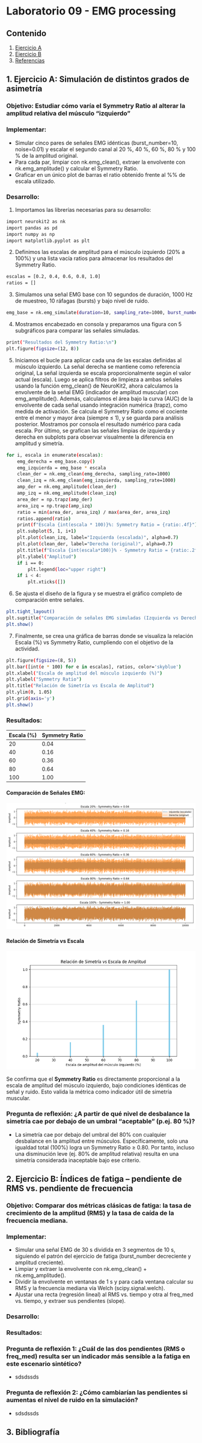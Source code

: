# Laboratorio 09 - EMG processing
## Contenido
1. [Ejercicio A](#id1)
2. [Ejercicio B](#id2)
3. [Referencias](#id3)


## 1. Ejercicio A: Simulación de distintos grados de asimetría <a name="id1"></a>
### Objetivo: Estudiar cómo varía el Symmetry Ratio al alterar la amplitud relativa del músculo “izquierdo”
### Implementar:
- Simular cinco pares de señales EMG idénticas (burst_number=10, noise=0.01) y escalar el segundo canal al 20 %, 40 %, 60 %, 80 % y 100 % de la amplitud original.
- Para cada par, limpiar con nk.emg_clean(), extraer la envolvente con nk.emg_amplitude() y calcular el Symmetry Ratio.
- Graficar en un único plot de barras el ratio obtenido frente al %% de escala utilizado.

### Desarrollo:

1. Importamos las librerías necesarias para su desarrollo:
```bash
import neurokit2 as nk
import pandas as pd
import numpy as np
import matplotlib.pyplot as plt
```
2. Definimos las escalas de amplitud para el músculo izquierdo (20% a 100%) y una lista vacía ratios para almacenar los resultados del Symmetry Ratio.
```bash
escalas = [0.2, 0.4, 0.6, 0.8, 1.0]
ratios = []
```
3. Simulamos una señal EMG base con 10 segundos de duración, 1000 Hz de muestreo, 10 ráfagas (bursts) y bajo nivel de ruido.
```bash
emg_base = nk.emg_simulate(duration=10, sampling_rate=1000, burst_number=10, noise=0.01)
```
4. Mostramos encabezado en consola y preparamos una figura con 5 subgráficos para comparar las señales simuladas.
```bash
print("Resultados del Symmetry Ratio:\n")
plt.figure(figsize=(12, 8))
```
5. Iniciamos el bucle para aplicar cada una de las escalas definidas al músculo izquierdo. La señal derecha se mantiene como referencia original, La señal izquierda se escala proporcionalmente según el valor actual (escala). Luego se aplica filtros de limpieza a ambas señales usando la función emg_clean() de NeuroKit2, ahora calculamos la envolvente de la señal EMG (indicador de amplitud muscular) con emg_amplitude(). Además, calculamos el área bajo la curva (AUC) de la envolvente de cada señal usando integración numérica (trapz), como medida de activación. Se calcula el Symmetry Ratio como el cociente entre el menor y mayor área (siempre ≤ 1), y se guarda para análisis posterior. Mostramos por consola el resultado numérico para cada escala. Por último, se grafican las señales limpias de izquierda y derecha en subplots para observar visualmente la diferencia en amplitud y simetría.
```bash
for i, escala in enumerate(escalas):
    emg_derecha = emg_base.copy()
    emg_izquierda = emg_base * escala
    clean_der = nk.emg_clean(emg_derecha, sampling_rate=1000)
    clean_izq = nk.emg_clean(emg_izquierda, sampling_rate=1000)
    amp_der = nk.emg_amplitude(clean_der)
    amp_izq = nk.emg_amplitude(clean_izq)
    area_der = np.trapz(amp_der)
    area_izq = np.trapz(amp_izq)
    ratio = min(area_der, area_izq) / max(area_der, area_izq)
    ratios.append(ratio)
    print(f"Escala {int(escala * 100)}%: Symmetry Ratio = {ratio:.4f}")
    plt.subplot(5, 1, i+1)
    plt.plot(clean_izq, label="Izquierda (escalada)", alpha=0.7)
    plt.plot(clean_der, label="Derecha (original)", alpha=0.7)
    plt.title(f"Escala {int(escala*100)}% - Symmetry Ratio = {ratio:.2f}")
    plt.ylabel("Amplitud")
    if i == 0:
        plt.legend(loc="upper right")
    if i < 4:
        plt.xticks([])
```
6. Se ajusta el diseño de la figura y se muestra el gráfico completo de comparación entre señales.
```bash
plt.tight_layout()
plt.suptitle("Comparación de señales EMG simuladas (Izquierda vs Derecha)", y=1.02)
plt.show()
```
7. Finalmente, se crea una gráfica de barras donde se visualiza la relación Escala (%) vs Symmetry Ratio, cumpliendo con el objetivo de la actividad.
```bash
plt.figure(figsize=(8, 5))
plt.bar([int(e * 100) for e in escalas], ratios, color='skyblue')
plt.xlabel("Escala de amplitud del músculo izquierdo (%)")
plt.ylabel("Symmetry Ratio")
plt.title("Relación de Simetría vs Escala de Amplitud")
plt.ylim(0, 1.05)
plt.grid(axis='y')
plt.show()
```
### Resultados:

| Escala (%) | Symmetry Ratio |
|------------|----------------|
| 20         | 0.04           |
| 40         | 0.16           |
| 60         | 0.36           |
| 80         | 0.64           |
| 100        | 1.00           |

#### Comparación de Señales EMG:

![Señales EMG](./L9-images/comparacion-actividad1.png)

#### Relación de Simetría vs Escala

![Relación Simetría](./L9-images/relacion-actividad1.png)

Se confirma que el **Symmetry Ratio** es directamente proporcional a la escala de amplitud del músculo izquierdo, bajo condiciones idénticas de señal y ruido. Esto valida la métrica como indicador útil de simetría muscular. 


### Pregunta de reflexión: ¿A partir de qué nivel de desbalance la simetría cae por debajo de un umbral “aceptable” (p.ej. 80 %)?
- La simetría cae por debajo del umbral del 80% con cualquier desbalance en la amplitud entre músculos. Específicamente, solo una igualdad total (100%) logra un Symmetry Ratio ≥ 0.80. Por tanto, incluso una disminución leve (ej. 80% de amplitud relativa) resulta en una simetría considerada inaceptable bajo ese criterio.


## 2. Ejercicio B: Índices de fatiga – pendiente de RMS vs. pendiente de frecuencia <a name="id2"></a>
### Objetivo: Comparar dos métricas clásicas de fatiga: la tasa de crecimiento de la amplitud (RMS) y la tasa de caída de la frecuencia mediana.
### Implementar:
- Simular una señal EMG de 30 s dividida en 3 segmentos de 10 s, siguiendo el patrón del ejercicio de fatiga (burst_number decreciente y amplitud creciente).
- Limpiar y extraer la envolvente con nk.emg_clean() + nk.emg_amplitude().
- Dividir la envolvente en ventanas de 1 s y para cada ventana calcular su RMS y la frecuencia mediana vía Welch (scipy.signal.welch).
- Ajustar una recta (regresión lineal) al RMS vs. tiempo y otra al freq_med vs. tiempo, y extraer sus pendientes (slope).

### Desarrollo:

### Resultados:


### Pregunta de reflexión 1: ¿Cuál de las dos pendientes (RMS o freq_med) resulta ser un indicador más sensible a la fatiga en este escenario sintético?
- sdsdssds

### Pregunta de reflexión 2: ¿Cómo cambiarían las pendientes si aumentas el nivel de ruido en la simulación?
- sdsdssds

## 3. Bibliografía <a name="id3"></a>
